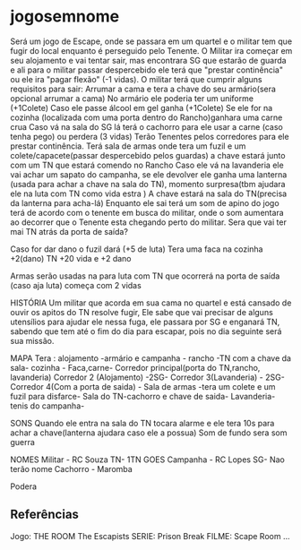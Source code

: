 # jogosemnome

Será um jogo de Escape, onde se passara em um quartel e o militar tem que fugir do local enquanto é perseguido pelo Tenente.
O Militar ira começar em seu alojamento e vai tentar sair, mas encontrara SG que estarão de guarda e ali para o militar passar despercebido ele terá que "prestar continência" ou ele ira "pagar flexão" (-1 vidas).
O militar terá que cumprir alguns requisitos para sair:
Arrumar a cama e tera a chave do seu armário(sera opcional arrumar a cama)
No armário ele poderia ter um uniforme (+1Colete)
Caso ele passe álcool em gel ganha (+1Colete)
Se ele for na cozinha (localizada com uma porta dentro do Rancho)ganhara uma carne crua
Caso vá na sala do SG lá terá o cachorro para ele usar a carne (caso tenha pego) ou perdera (3 vidas)
Terão Tenentes pelos corredores para ele prestar continência.
Terá sala de armas onde tera um fuzil e um colete/capacete(passar despercebido pelos guardas)
a chave estará junto com um TN que estará comendo no Rancho
Caso ele vá na lavanderia ele vai achar um sapato do campanha, se ele devolver ele ganha uma lanterna (usada para achar a chave na sala do TN), momento surpresa(tbm ajudara ele na luta com TN como vida estra )
A chave estará na sala do TN(precisa da lanterna para acha-lá)
Enquanto ele sai terá um som de apino do jogo terá de acordo com o tenente em busca do militar, onde o som aumentara ao decorrer que o Tenente esta chegando perto do militar.
Sera que vai ter mai TN atrás da porta de saída?

Caso for dar dano o fuzil dará (+5 de luta)
Tera uma faca na cozinha +2(dano)
TN +20 vida e +2 dano

Armas serão usadas na para luta com TN que ocorrerá na porta de saída (caso aja luta)
começa com 2 vidas

HISTÓRIA
Um militar que acorda em sua cama no quartel e está cansado de ouvir os apitos do TN resolve fugir, Ele sabe que vai precisar de alguns utensílios para ajudar ele nessa fuga, ele passara por SG e enganará TN, sabendo que tem até o fim do dia para escapar, pois no dia seguinte será sua missão.

MAPA
Tera :
alojamento -armário e campanha -
rancho -TN com a chave da sala-
cozinha - Faca,carne-
Corredor principal(porta do TN,rancho, lavanderia)
Corredor 2 (Alojamento) -2SG-
Corredor 3(Lavanderia) - 2SG-
Corredor 4(Com a porta de saida) -
Sala de armas -tera um colete e um fuzil para disfarce-
Sala do TN-cachorro e chave de saida-
Lavanderia-tenis do campanha-

SONS
Quando ele entra na sala do TN tocara alarme e ele tera 10s para achar a chave(lanterna ajudara caso ele a possua)
Som de fundo sera som guerra

NOMES
Militar - RC Souza
TN- 1TN GOES
Campanha - RC Lopes
SG- Nao terão nome
Cachorro - Maromba

Podera

## Referências

Jogo: THE ROOM
      The Escapists
SERIE: Prison Break
FILME: Scape Room
...
